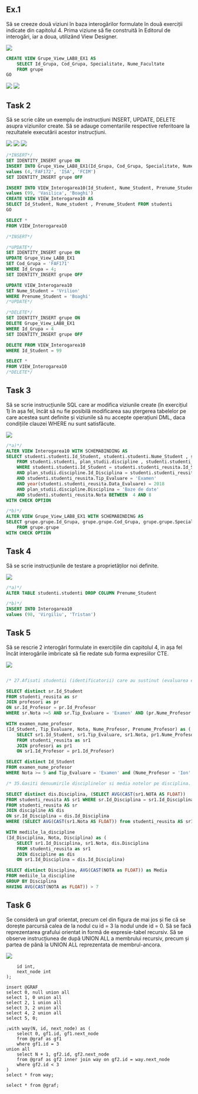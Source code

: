 <p><b><h2> Ex.1 </h2></b></p>
<p>Să se creeze două viziuni în baza interogărilor formulate în două exerciții indicate din capitolul
4. Prima viziune să fie construită în Editorul de interogări, iar a doua, utilizând View
Designer.</p>

<img src="https://github.com/boaghivasile/DB/blob/master/Lab8/Screens/Ex1a.png"  />

```sql
CREATE VIEW Grupe_View_LAB8_EX1 AS
	SELECT Id_Grupa, Cod_Grupa, Specialitate, Nume_Facultate 
	FROM grupe
GO
```
<img src="https://github.com/boaghivasile/DB/blob/master/Lab8/Screens/Ex1b.png"  />

<img src="https://github.com/boaghivasile/DB/blob/master/Lab8/Screens/Ex1c.png"  />

<p><b><h2> Task 2 </h2></b></p> 
<p>Să se scrie câte un exemplu de instrucțiuni INSERT, UPDATE, DELETE asupra viziunilor
create. Să se adauge comentariile respective referitoare la rezultatele executării acestor
instrucțiuni.</p>

<img src="https://github.com/boaghivasile/DB/blob/master/Lab8/Screens/Ex2.PNG"  />

<img src="https://github.com/boaghivasile/DB/blob/master/Lab8/Screens/Ex2a.PNG"  />

<img src="https://github.com/boaghivasile/DB/blob/master/Lab8/Screens/Ex2b.PNG"  />

```sql
/*INSERT*/
SET IDENTITY_INSERT grupe ON
INSERT INTO Grupe_View_LAB8_EX1(Id_Grupa, Cod_Grupa, Specialitate, Nume_Facultate)
values (4,'FAF172', 'ISA', 'FCIM')
SET IDENTITY_INSERT grupe OFF

INSERT INTO VIEW_Interogarea10(Id_Student, Nume_Student, Prenume_Student)
values (99, 'Vasilica', 'Boaghi')
CREATE VIEW VIEW_Interogarea10 AS 
SELECT Id_Student, Nume_student , Prenume_Student FROM studenti
GO

SELECT * 
FROM VIEW_Interogarea10

/*INSERT*/

/*UPDATE*/
SET IDENTITY_INSERT grupe ON
UPDATE Grupe_View_LAB8_EX1
SET Cod_Grupa = 'FAF171'
WHERE Id_Grupa = 4;
SET IDENTITY_INSERT grupe OFF

UPDATE VIEW_Interogarea10
SET Nume_Student = 'Vrilion'
WHERE Prenume_Student = 'Boaghi'
/*UPDATE*/

/*DELETE*/
SET IDENTITY_INSERT grupe ON
DELETE Grupe_View_LAB8_EX1
WHERE Id_Grupa = 4
SET IDENTITY_INSERT grupe OFF

DELETE FROM VIEW_Interogarea10
WHERE Id_Student = 99

SELECT * 
FROM VIEW_Interogarea10
/*DELETE*/
```

<p><b><h2> Task 3 </h2></b></p> 
<p>Să se scrie instrucțiunile SQL care ar modifica viziunile create (în exercițiul 1) în așa fel, încât
să nu fie posibilă modificarea sau ștergerea tabelelor pe care acestea sunt definite și viziunile
să nu accepte operațiuni DML, daca condițiile clauzei WHERE nu sunt satisfăcute.</p>

<img src="https://github.com/boaghivasile/DB/blob/master/Lab8/Screens/Ex3.PNG"  />

```sql 
/*a)*/
ALTER VIEW Interogarea10 WITH SCHEMABINDING AS
SELECT studenti.studenti.Id_Student, studenti.studenti.Nume_Student , studenti.studenti.Prenume_Student 
	FROM studenti.studenti, plan_studii.discipline , studenti.studenti_reusita
	WHERE studenti.studenti.Id_Student = studenti.studenti_reusita.Id_Student
	AND plan_studii.discipline.Id_Disciplina = studenti.studenti_reusita.Id_Disciplina
	AND studenti.studenti_reusita.Tip_Evaluare = 'Examen' 
	AND year(studenti.studenti_reusita.Data_Evaluare) = 2018 
	AND plan_studii.discipline.Disciplina = 'Baze de date'
	AND studenti.studenti_reusita.Nota BETWEEN  4 AND 8
WITH CHECK OPTION

/*b)*/
ALTER VIEW Grupe_View_LAB8_EX1 WITH SCHEMABINDING AS
SELECT grupe.grupe.Id_Grupa, grupe.grupe.Cod_Grupa, grupe.grupe.Specialitate, grupe.grupe.Nume_Facultate 
	FROM grupe.grupe
WITH CHECK OPTION
```

<p><b><h2> Task 4 </h2></b></p> 
<p>Să se scrie instrucțiunile de testare a proprietăților noi definite.</p> 

<img src="https://github.com/boaghivasile/DB/blob/master/Lab8/Screens/Ex4.PNG"  />

```sql
/*a)*/
ALTER TABLE studenti.studenti DROP COLUMN Prenume_Student

/*b)*/
INSERT INTO Interogarea10
values (98, 'Virgiliu', 'Tristan')

```

<p><b><h2> Task 5 </h2></b></p> 
<p>Să se rescrie 2 interogări formulate in exercițiile din capitolul 4, in așa fel încât interogările
imbricate să fie redate sub forma expresiilor CTE.</p>

<img src="https://github.com/boaghivasile/DB/blob/master/Lab8/Screens/Ex5.PNG"  />

```sql

/* 27.Afisati studentii (identificatorii) care au sustinut (evaluarea examen) la toate disciplinele predate de prof.Ion. */

SELECT distinct sr.Id_Student
FROM studenti_reusita as sr
JOIN profesori as pr
ON sr.Id_Profesor = pr.Id_Profesor
WHERE sr.Nota >=5 AND sr.Tip_Evaluare = 'Examen' AND (pr.Nume_Profesor = 'Ion' OR pr.Prenume_Profesor = 'Ion')

WITH examen_nume_profesor
(Id_Student, Tip_Evaluare, Nota, Nume_Profesor, Prenume_Profesor) as (
	SELECT sr1.Id_Student, sr1.Tip_Evaluare, sr1.Nota, pr1.Nume_Profesor, pr1.Prenume_Profesor
	FROM studenti_reusita as sr1
	JOIN profesori as pr1
	ON sr1.Id_Profesor = pr1.Id_Profesor)

SELECT distinct Id_Student
FROM examen_nume_profesor
WHERE Nota >= 5 and Tip_Evaluare = 'Examen' and (Nume_Profesor = 'Ion' OR Prenume_Profesor = 'Ion')

/* 35.Gasiti denuumirile disciplinelor si media notelor pe disciplina. Afisati numai disciplinele cu medii mai mari ca 7.0. */

SELECT distinct dis.Disciplina, (SELECT AVG(CAST(sr1.NOTA AS FLOAT)) 
FROM studenti_reusita AS sr1 WHERE sr.Id_Disciplina = sr1.Id_Disciplina) as Media
FROM studenti_reusita AS sr
JOIN discipline AS dis
ON sr.Id_Disciplina = dis.Id_Disciplina
WHERE (SELECT AVG(CAST(sr1.Nota AS FLOAT)) from studenti_reusita AS sr1 WHERE sr.Id_Disciplina = sr1.Id_Disciplina) > 7

WITH mediile_la_discipline
(Id_Disciplina, Nota, Disciplina) as (
	SELECT sr1.Id_Disciplina, sr1.Nota, dis.Disciplina
	FROM studenti_reusita as sr1
	JOIN discipline as dis
	ON sr1.Id_Disciplina = dis.Id_Disciplina)

SELECT distinct Disciplina, AVG(CAST(NOTA as FLOAT)) as Media
FROM mediile_la_discipline
GROUP BY Disciplina
HAVING AVG(CAST(NOTA as FLOAT)) > 7


```

<p><b><h2> Task 6 </h2></b></p> 
<p>Se consideră un graf orientat, precum cel din figura de mai jos și fie că se dorește parcursă calea
de la nodul cu id = 3 la nodul unde id = 0. Să se facă reprezentarea grafului orientat in formă de
expresie-tabel recursiv.
Să se observe instrucțiunea de după UNION ALL a membrului recursiv, precum și partea de
până la UNION ALL reprezentata de membrul-ancora.</p> 

<img src="https://github.com/boaghivasile/DB/blob/master/Lab7/Screens/Ex6.PNG"  />

```declare @graf table(
	id int, 
	next_node int
); 

insert @GRAF
select 0, null union all
select 1, 0 union all
select 2, 1 union all
select 3, 2 union all
select 4, 2 union all
select 5, 0;
 
;with way(N, id, next_node) as (
	select 0, gf1.id, gf1.next_node 
	from @graf as gf1
	where gf1.id = 3
union all
	select N + 1, gf2.id, gf2.next_node
	from @graf as gf2 inner join way on gf2.id = way.next_node
	where gf2.id < 3
)
select * from way;

select * from @graf;
```

